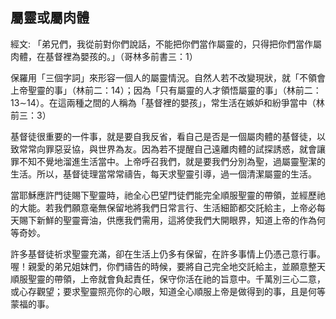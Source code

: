 ## 屬靈或屬肉體 ##

經文: 「弟兄們，我從前對你們說話，不能把你們當作屬靈的，只得把你們當作屬肉體，在基督裡為嬰孩的。」（哥林多前書三：1）



保羅用「三個字詞」來形容一個人的屬靈情況。自然人若不改變現狀，就「不領會上帝聖靈的事」（林前二：14）；因為「只有屬靈的人才領悟屬靈的事」（林前二：13∼14）。在這兩種之間的人稱為「基督裡的嬰孩」，常生活在嫉妒和紛爭當中（林前三：3）

基督徒很重要的一件事，就是要自我反省，看自己是否是一個屬肉體的基督徒，以致常常向罪惡妥協，與世界為友。因為若不提醒自己遠離肉體的試探誘惑，就會讓罪不知不覺地溜進生活當中。上帝呼召我們，就是要我們分別為聖，過屬靈聖潔的生活。所以，基督徒理當常常禱告，每天求聖靈引導，過一個清潔屬靈的生活。

當耶穌應許門徒賜下聖靈時，祂全心巴望門徒們能完全順服聖靈的帶領，並經歷祂的大能。若我們願意毫無保留地將我們日常言行、生活細節都交託給主，上帝必每天賜下新鮮的聖靈膏油，供應我們需用，這將使我們大開眼界，知道上帝的作為何等奇妙。

許多基督徒祈求聖靈充滿，卻在生活上仍多有保留，在許多事情上仍憑己意行事。喔！親愛的弟兄姐妺們，你們禱告的時候，要將自己完全地交託給主，並願意整天順服聖靈的帶領，上帝就會負起責任，保守你活在祂的旨意中。千萬別三心二意，或心存觀望；要求聖靈照亮你的心眼，知道全心順服上帝是做得到的事，且是何等蒙福的事。